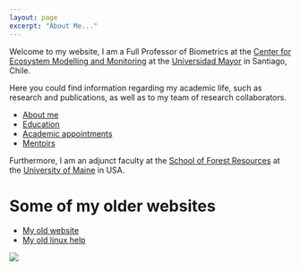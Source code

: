 ```yaml
---
layout: page
excerpt: "About Me..."
---
```


Welcome to my website, I am a Full Professor of Biometrics at the [Center for Ecosystem Modelling and Monitoring](https://cem.umayor.cl) at the [Universidad Mayor](https://umayor.cl) in Santiago, Chile.

Here you could find information regarding my academic life, such as research and publications, as well as to my team of research collaborators.


* [About me](./about.md)
* [Education](./educa.md)
* [Academic appointments](./appointments.md)
* [Mentoirs](./educa.md)

Furthermore, I am an adjunct faculty at the [School of Forest Resources](https://forest.umaine.edu) at the [University of Maine](https://umaine.edu) in USA.

# Some of my older websites

- [My old website](https://cseljatib.wixsite.com/biometria)
- [My old linux help](http://biometria.ufro.cl/myLinuxHelp/)

![](images/chacai01.jpg)
